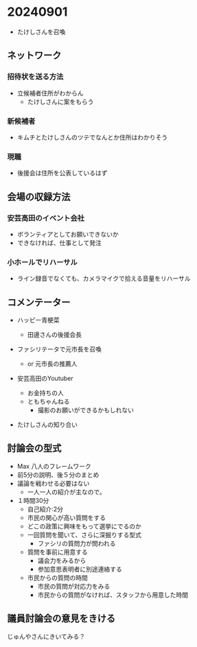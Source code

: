 # 20240901

- たけしさんを召喚

## ネットワーク

### 招待状を送る方法

- 立候補者住所がわからん
  - たけしさんに案をもらう

### 新候補者
- キムチとたけしさんのツテでなんとか住所はわかりそう


### 現職
- 後援会は住所を公表しているはず


## 会場の収録方法

### 安芸高田のイベント会社
- ボランティアとしてお願いできないか
- できなければ、仕事として発注

### 小ホールでリハーサル
- ライン録音でなくても、カメラマイクで拾える音量をリハーサル


## コメンテーター

- ハッピー青梗菜
  - 田邊さんの後援会長

- ファシリテータで元市長を召喚
  - or 元市長の推薦人
- 安芸高田のYoutuber
  - お金持ちの人
  - ともちゃんねる
    - 撮影のお願いができるかもしれない
- たけしさんの知り合い


## 討論会の型式
- Max 八人のフレームワーク
- 前5分の説明、後５分のまとめ
- 議論を戦わせる必要はない
  - 一人一人の紹介が主なので。
- １時間30分
  - 自己紹介:2分
  - 市民の関心が高い質問をする
  - どこの政策に興味をもって選挙にでるのか
  - 一回質問を聞いて、さらに深掘りする型式
    - ファシリの質問力が問われる
  - 質問を事前に用意する
    - 議会力をみるから
    - 参加意思表明者に別途連絡する
  - 市民からの質問の時間
    - 市民の質問が対応力をみる
    - 市民からの質問がなければ、スタッフから用意した時間


## 議員討論会の意見をきける
じゅんやさんにきいてみる？

